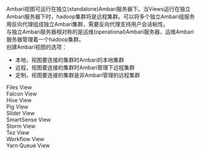Ambari视图可运行在独立(standalone)Ambari服务器下。当Views运行在独立Ambari服务器下时，hadoop集群将是远程集群。可以将多个独立Ambari组服务用反向代理组成独立Ambari集群，需要反向代理支持用户会话粘性。  
与独立Ambari服务器相对称的是运维(operational)Ambari服务器，运维Ambari服务器管理着一个hadoop集群。  
创建Ambari视图的选项：
- 本地，视图要连接的集群时Ambari的本地集群
- 远程，视图要连接的集群时Ambari管理下远程集群
- 定制，视图要连接的集群是非Ambari管理的远程集群

Files View  
Falcon View  
Hive View  
Pig View  
Slider View  
SmartSense View  
Storm View  
Tez View  
Workflow View  
Yarn Queue View  